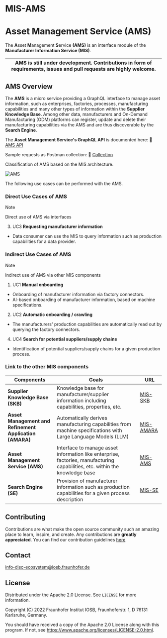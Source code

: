 # MIS-AMS

# Asset Management Service (AMS)

The **A**sset **M**anagement **S**ervice **(AMS)** is an interface module of the **Manufacturer Information Service (MIS)**.

| AMS is still under development. Contributions in form of requirements, issues and pull requests are highly welcome. |
|-----------------------------|

## AMS Overview

The **AMS** is a micro service providing a GraphQL interface to manage asset information, such as enterprises, factories, processes, manufacturing capabilities and many other types of information within the **Supplier Knowledge Base**. 
Among other data, manufacturers and On-Demand Manufacturing (ODM) platforms can register, update and delete their manufacturing capabilities via the AMS and are thus discoverable by the **Search Engine**. 

The **Asset Management Service's GraphQL API** is documented here: :blue_book: [AMS API](https://www.smartfactoryweb.de/assetmanagementservice/schema-doc/)

Sample requests as Postman collection: :blue_book: [Collection](https://www.smartfactoryweb.de/assetmanagementservice/requestcollection/AssetManagementService.postman_collection.json)

Classification of AMS based on the MIS architecture.

![AMS](/../main/docs/src/images/AMS.PNG)

The following use cases can be performed with the AMS.

### Direct Use Cases of AMS
> [!NOTE]
> Direct use of AMS via interfaces
3. UC3 **Requesting manufacturer information**
- Data consumer can use the MIS to query information such as production capabilities for a data provider.

### Indirect Use Cases of AMS
> [!NOTE]
> Indirect use of AMS via other MIS components
1. UC1 **Manual onboarding**
- Onboarding of manufacturer information via factory connectors.
- AI-based onboarding of manufacturer information, based on machine specifications.
2. UC2 **Automatic onboarding / crawling**
- The manufacturers' production capabilities are automatically read out by querying the factory connectors.
4. UC4 **Search for potential suppliers/supply chains**
- Identification of potential suppliers/supply chains for a given production process.

### Link to the other MIS components

| Components    | Goals         | URL           |
| ------------- | ------------- | ------------- |
| **Supplier Knowledge Base (SKB)** | Knowledge base for manufacturer/supplier information including capabilities, properties, etc. | [MIS-SKB](https://github.com/FraunhoferIOSB/MIS-SKB)  |
| **Asset Management and Refinement Application (AMARA)**  | Automatically derives manufacturing capabilities from machine specifications with Large Language Models (LLM)  | [MIS-AMARA](https://github.com/FraunhoferIOSB/MIS-AMARA) |
| **Asset Management Service (AMS)**  | Interface to manage asset information like enterprise, factories, manufacturing capabilities, etc. within the knowledge base |[MIS-AMS](https://github.com/FraunhoferIOSB/MIS-AMS)  |
| **Search Engine (SE)**  | Provision of manufacturer information such as production capabilities for a given process description  | [MIS-SE](https://github.com/FraunhoferIOSB/MIS-SE)  |

## Contributing

Contributions are what make the open source community such an amazing place to learn, inspire, and create. Any contributions are **greatly appreciated**.
You can find our contribution guidelines [here](CONTRIBUTING.md)

## Contact

info-disc-ecosystem@iosb.fraunhofer.de

## License

Distributed under the Apache 2.0 License. See `LICENSE` for more information.

Copyright (C) 2022 Fraunhofer Institut IOSB, Fraunhoferstr. 1, D 76131 Karlsruhe, Germany.

You should have received a copy of the Apache 2.0 License along with this program. If not, see https://www.apache.org/licenses/LICENSE-2.0.html.

